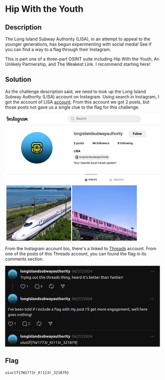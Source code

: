 # Hip With the Youth

## Description

The Long Island Subway Authority (LISA), in an attempt to appeal to the younger generations, has begun experimenting with social media! See if you can find a way to a flag through their Instagram.

This is part one of a three-part OSINT suite including Hip With the Youth, An Unlikely Partnership, and The Weakest Link. I recommend starting here!

## Solution

As the challenge description said, we need to look up the Long Island Subway Authority (LISA) account on Instagram. Using search in Instagram, I got the account of LISA [account](https://www.instagram.com/longislandsubwayauthority/). From this account we got 2 posts, but those posts not gave us a single clue to the flag for this challenge.

![The Long Island Subway Authority's Instagram account](./1.png)

From the Instagram account bio, there's a linked to [Threads](https://www.threads.net/@longislandsubwayauthority?xmt=AQGzEdCZpdsdmB0SA2zB7FMD9MRqyQxb5mdcfFYryXwbeKM) account. From one of the posts of this Threads account, you can found the flag in its comments section.

![Flag in comments section](./2.png)

## Flag

`uiuctf{7W1773r_K!113r_321879}`